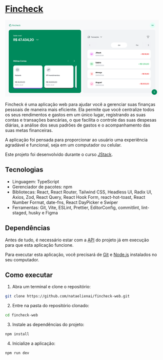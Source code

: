 # [Fincheck](https://fincheck-web.onrender.com/)

<p align="center">
  <img src="./images/home.png" alt="Página inicial do Fincheck" />
</p>

Fincheck é uma aplicação web para ajudar você a gerenciar suas finanças pessoais de maneira mais eficiente. Ela permite que você centralize todos os seus rendimentos e gastos em um único lugar, registrando as suas contas e transações bancárias, o que facilita o controle das suas despesas diárias, a análise dos seus padrões de gastos e o acompanhamento das suas metas financeiras.

A aplicação foi pensada para proporcionar ao usuário uma experiência agradável e funcional, seja em um computador ou celular.

Este projeto foi desenvolvido durante o curso [JStack](https://jstack.com.br/).

## Tecnologias

- Linguagem: TypeScript
- Gerenciador de pacotes: npm
- Bibliotecas: React, React Router, Tailwind CSS, Headless UI, Radix UI,  Axios, Zod, React Query, React Hook Form, react-hot-toast, React Number Format, date-fns, React DayPicker e Swiper
- Ferramentas: Git, Vite, ESLint, Prettier, EditorConfig, commitlint, lint-staged, husky e Figma

## Dependências

Antes de tudo, é necessário estar com a [API](https://github.com/nataelienai/fincheck-api) do projeto já em execução para que esta aplicação funcione.

Para executar esta aplicação, você precisará de [Git](https://git-scm.com/downloads) e [Node.js](https://nodejs.org/) instalados no seu computador.

## Como executar

1. Abra um terminal e clone o repositório:
```sh
git clone https://github.com/nataelienai/fincheck-web.git
```

2. Entre na pasta do repositório clonado:
```sh
cd fincheck-web
```

3. Instale as dependências do projeto:
```sh
npm install
```

4. Inicialize a aplicação:
```sh
npm run dev
```
